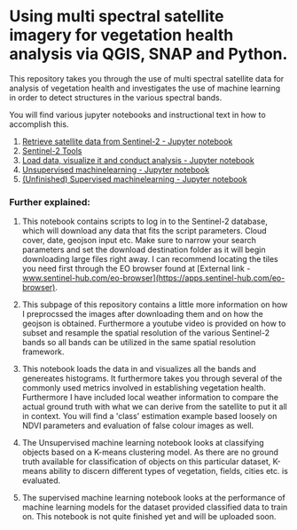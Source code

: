 # Using multi spectral satellite imagery for vegetation health analysis via QGIS, SNAP and Python.

This repository takes you through the use of multi spectral satellite data for analysis of vegetation health and investigates the use of machine learning in order to detect structures in the various spectral bands. 

You will find various jupyter notebooks and instructional text in how to accomplish this.

1) [Retrieve satellite data from Sentinel-2 - Jupyter notebook](https://github.com/Kongstad/Vegetation_Analysis/blob/main/Jupyter_Notebook/Download_S2_data.ipynb)
2) [Sentinel-2 Tools](https://github.com/Kongstad/Vegetation_Analysis/tree/main/Sentinel2_tools)
3) [Load data, visualize it and conduct analysis - Jupyter notebook](https://github.com/Kongstad/Vegetation_Analysis/blob/main/Jupyter_Notebook/imagery_analysis.ipynb)
4) [Unsupervised machinelearning - Jupyter notebook](https://github.com/Kongstad/Vegetation_Analysis/blob/main/Jupyter_Notebook/Nachine_Learning_Unsupervised.ipynb)
5) [(Unfinished) Supervised machinelearning - Jupyter notebook](https://github.com/Kongstad/Vegetation_Analysis/blob/main/Jupyter_Notebook/Machine_Learning_Supervised.ipynb)

### Further explained:
1) This notebook contains scripts to log in to the Sentinel-2 database, which will download any data that fits the script parameters. Cloud cover, date, geojson input etc. Make sure to narrow your search parameters and set the download destination folder as it will begin downloading large files right away. I can recommend locating the tiles you need first through the EO browser found at [External link - www.sentinel-hub.com/eo-browser](https://apps.sentinel-hub.com/eo-browser).

2) This subpage of this repository contains a little more information on how I preprocssed the images after downloading them and on how the geojson is obtained. Furthermore a youtube video is provided on how to subset and resample the spatial resolution of the various Sentinel-2 bands so all bands can be utilized in the same spatial resolution framework.

3) This notebook loads the data in and visualizes all the bands and genereates histograms. It furthermore takes you through several of the commonly used metrics involved in establishing vegetation health. Furthermore I have included local weather information to compare the actual ground truth with what we can derive from the satellite to put it all in context. You will find a 'class' estimation example based loosely on NDVI parameters and evaluation of false colour images as well.

4) The Unsupervised machine learning notebook looks at classifying objects based on a K-means clustering model. As there are no ground truth available for classification of objects on this particular dataset, K-means ability to discern different types of vegetation, fields, cities etc. is evaluated.

5) The supervised machine learning notebook looks at the performance of machine learning models for the dataset provided classified data to train on. This notebook is not quite finished yet and will be uploaded soon.

